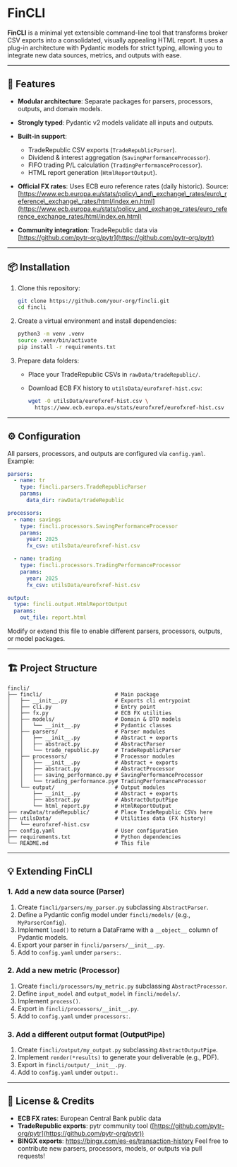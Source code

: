 # FinCLI

**FinCLI** is a minimal yet extensible command-line tool that transforms broker CSV exports into a consolidated, visually appealing HTML report. It uses a plug-in architecture with Pydantic models for strict typing, allowing you to integrate new data sources, metrics, and outputs with ease.

---

## 🚀 Features

* **Modular architecture**: Separate packages for parsers, processors, outputs, and domain models.
* **Strongly typed**: Pydantic v2 models validate all inputs and outputs.
* **Built-in support**:

  * TradeRepublic CSV exports (`TradeRepublicParser`).
  * Dividend & interest aggregation (`SavingPerformanceProcessor`).
  * FIFO trading P/L calculation (`TradingPerformanceProcessor`).
  * HTML report generation (`HtmlReportOutput`).
* **Official FX rates**: Uses ECB euro reference rates (daily historic).
  Source: [https://www.ecb.europa.eu/stats/policy\_and\_exchange\_rates/euro\_reference\_exchange\_rates/html/index.en.html](https://www.ecb.europa.eu/stats/policy_and_exchange_rates/euro_reference_exchange_rates/html/index.en.html)
* **Community integration**: TradeRepublic data via [https://github.com/pytr-org/pytr](https://github.com/pytr-org/pytr)

---

## 📦 Installation

1. Clone this repository:

   ```bash
   git clone https://github.com/your-org/fincli.git
   cd fincli
   ```

2. Create a virtual environment and install dependencies:

   ```bash
   python3 -m venv .venv
   source .venv/bin/activate
   pip install -r requirements.txt
   ```

3. Prepare data folders:

   * Place your TradeRepublic CSVs in `rawData/tradeRepublic/`.
   * Download ECB FX history to `utilsData/eurofxref-hist.csv`:

     ```bash
     wget -O utilsData/eurofxref-hist.csv \
       https://www.ecb.europa.eu/stats/eurofxref/eurofxref-hist.csv
     ```

---

## ⚙️ Configuration

All parsers, processors, and outputs are configured via `config.yaml`. Example:

```yaml
parsers:
  - name: tr
    type: fincli.parsers.TradeRepublicParser
    params:
      data_dir: rawData/tradeRepublic

processors:
  - name: savings
    type: fincli.processors.SavingPerformanceProcessor
    params:
      year: 2025
      fx_csv: utilsData/eurofxref-hist.csv

  - name: trading
    type: fincli.processors.TradingPerformanceProcessor
    params:
      year: 2025
      fx_csv: utilsData/eurofxref-hist.csv

output:
  type: fincli.output.HtmlReportOutput
  params:
    out_file: report.html
```

Modify or extend this file to enable different parsers, processors, outputs, or model packages.

---

## 🏗️ Project Structure

```
fincli/
├── fincli/                       # Main package
│   ├── __init__.py               # Exports cli entrypoint
│   ├── cli.py                    # Entry point
│   ├── fx.py                     # ECB FX utilities
│   ├── models/                   # Domain & DTO models
│   │   └── __init__.py           # Pydantic classes
│   ├── parsers/                  # Parser modules
│   │   ├── __init__.py           # Abstract + exports
│   │   ├── abstract.py           # AbstractParser
│   │   └── trade_republic.py     # TradeRepublicParser
│   ├── processors/               # Processor modules
│   │   ├── __init__.py           # Abstract + exports
│   │   ├── abstract.py           # AbstractProcessor
│   │   ├── saving_performance.py # SavingPerformanceProcessor
│   │   └── trading_performance.py# TradingPerformanceProcessor
│   └── output/                   # Output modules
│       ├── __init__.py           # Abstract + exports
│       ├── abstract.py           # AbstractOutputPipe
│       └── html_report.py        # HtmlReportOutput
├── rawData/tradeRepublic/        # Place TradeRepublic CSVs here
├── utilsData/                    # Utilities data (FX history)
│   └── eurofxref-hist.csv
├── config.yaml                   # User configuration
├── requirements.txt              # Python dependencies
└── README.md                     # This file
```

---

## 💡 Extending FinCLI

### 1. Add a new data source (Parser)

1. Create `fincli/parsers/my_parser.py` subclassing `AbstractParser`.
2. Define a Pydantic config model under `fincli/models/` (e.g., `MyParserConfig`).
3. Implement `load()` to return a DataFrame with a `__object__` column of Pydantic models.
4. Export your parser in `fincli/parsers/__init__.py`.
5. Add to `config.yaml` under `parsers:`.

### 2. Add a new metric (Processor)

1. Create `fincli/processors/my_metric.py` subclassing `AbstractProcessor`.
2. Define `input_model` and `output_model` in `fincli/models/`.
3. Implement `process()`.
4. Export in `fincli/processors/__init__.py`.
5. Add to `config.yaml` under `processors:`.

### 3. Add a different output format (OutputPipe)

1. Create `fincli/output/my_output.py` subclassing `AbstractOutputPipe`.
2. Implement `render(*results)` to generate your deliverable (e.g., PDF).
3. Export in `fincli/output/__init__.py`.
4. Add to `config.yaml` under `output:`.

---

## 📝 License & Credits

* **ECB FX rates**: European Central Bank public data
* **TradeRepublic exports**: pytr community tool ([https://github.com/pytr-org/pytr](https://github.com/pytr-org/pytr))
* **BINGX exports**: https://bingx.com/es-es/transaction-history
Feel free to contribute new parsers, processors, models, or outputs via pull requests!
